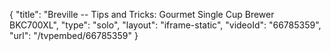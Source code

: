 {
    "title": "Breville -- Tips and Tricks: Gourmet Single Cup Brewer BKC700XL",
    "type": "solo",
    "layout": "iframe-static",
    "videoId": "66785359",
    "url": "\/tvpembed\/66785359"
}